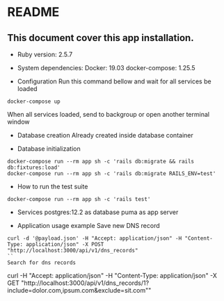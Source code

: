 # README
## This document cover this app installation.

* Ruby version: 2.5.7

* System dependencies:
Docker: 19.03
docker-compose: 1.25.5

* Configuration
Run this command bellow and wait for all services be loaded
```
docker-compose up
```
When all services loaded, send to backgroup or open another terminal window

* Database creation
Already created inside database container

* Database initialization
```
docker-compose run --rm app sh -c 'rails db:migrate && rails db:fixtures:load'
docker-compose run --rm app sh -c 'rails db:migrate RAILS_ENV=test'
```

* How to run the test suite
```
docker-compose run --rm app sh -c 'rails test'
```

* Services
postgres:12.2 as database
puma as app server

* Application usage example
Save new DNS record
```
curl -d '@payload.json' -H "Accept: application/json" -H "Content-Type: application/json" -X POST "http://localhost:3000/api/v1/dns_records"
``
Search for dns records
```
curl -H "Accept: application/json" -H "Content-Type: application/json" -X GET "http://localhost:3000/api/v1/dns_records/1?include=dolor.com,ipsum.com&exclude=sit.com""
```
